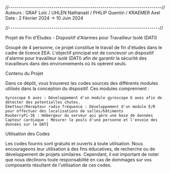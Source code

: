 //---------------------------------------------------------------------------//
Auteurs : GRAF Loïc / UHLEN Nathanaël / PHILIP Quentin / KRAEMER Axel
Date : 2 Février 2024 -> 10 Juin 2024

//--------------------------------------------------------------------------//

Projet de Fin d'Études - Dispositif d'Alarmes pour Travailleur Isolé (DATI)

Groupé de 4 personne, ce projet constitue le travail de fin d'études dans le cadre de licence EEA. L'objectif principal est de concevoir un dispositif d'alarme pour travailleur isolé (DATI) afin de garantir la sécurité des travailleurs dans des environnements où ils opèrent seuls.

Contenu du Projet

Dans ce dépôt, vous trouverez les codes sources des différents modules utilisés dans la conception du dispositif. Ces modules comprennent :

    Gyroscope 6 axes : Développement d'un module gyroscope 6 axes afin de détecter des potentielles chutes.
    Émetteur/Récepteur radio fréquence : Développement d'un module E/R pour effectuer des localisations de salles/bâtiments
    RasberryPi-3b : Hébergeur du serveur qui gère une base de données
    Capteur cardiaque : Mesurer le pouls d'une personne et l'envoie des données sur le DATI

Utilisation des Codes

Les codes fournis sont gratuits et ouverts à toute utilisation. Nous encourageons leur utilisation à des fins éducatives, 
de recherche ou de développement de projets similaires. 
Cependant, il est important de noter que nous déclinons toute responsabilité en cas de dommages sur vos composants résultant de l'utilisation de ces codes.
